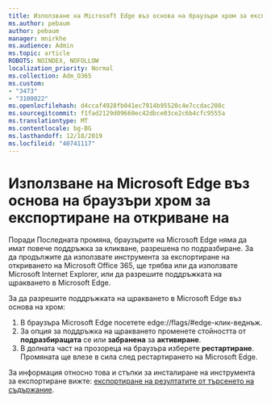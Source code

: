 ```yaml
---
title: Използване на Microsoft Edge въз основа на браузъри хром за експортиране на откриване на
ms.author: pebaum
author: pebaum
manager: mnirkhe
ms.audience: Admin
ms.topic: article
ROBOTS: NOINDEX, NOFOLLOW
localization_priority: Normal
ms.collection: Adm_O365
ms.custom:
- "3473"
- "3100022"
ms.openlocfilehash: d4ccaf4928fb041ec7914b95520c4e7ccdac208c
ms.sourcegitcommit: f1fad2129d09660ec42dbce03ce2c6b4cfc9555a
ms.translationtype: MT
ms.contentlocale: bg-BG
ms.lasthandoff: 12/18/2019
ms.locfileid: "40741117"
---
```

# <a name="using-microsoft-edge-based-on-chromium-browsers-for-ediscovery-export"></a>Използване на Microsoft Edge въз основа на браузъри хром за експортиране на откриване на

Поради Последната промяна, браузърите на Microsoft Edge няма да имат повече поддръжка за кликване, разрешена по подразбиране. За да продължите да използвате инструмента за експортиране на откриването на Microsoft Office 365, ще трябва или да използвате Microsoft Internet Explorer, или да разрешите поддръжката на щракването в Microsoft Edge. 

За да разрешите поддръжката на щракването в Microsoft Edge въз основа на хром: 
1. В браузъра Microsoft Edge посетете edge://flags/#edge-клик-веднъж.
2. За опция за поддръжка на щракването променете стойността от **подразбиращата** се или **забранена** за **активиране**. 
3. В долната част на прозореца на браузъра изберете **рестартиране**. <br>
 Промяната ще влезе в сила след рестартирането на Microsoft Edge. 

За информация относно това и стъпки за инсталиране на инструмента за експортиране вижте: [експортиране на резултатите от търсенето на съдържание](https://docs.microsoft.com/microsoft-365/compliance/export-search-results).